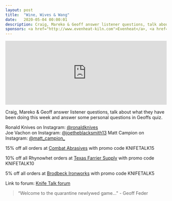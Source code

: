 ```yaml
---
layout: post
title:  "Wine, Wives & Wang"
date:   2020-05-04 00:00:01
description: Craig, Mareko & Geoff answer listener questions, talk about what they have been doing this week and answer some personal questions in Geoffs quiz. 
sponsors: <a href="http://www.evenheat-kiln.com">Evenheat</a>, <a href="http://www.combatabrasives.com">Combat Abrasives</a>, <a href="https://www.indasa-abrasives.com">IndasaUSA</a>,  <a href="http://www.texasfarriersupply.com">Texas Farrier Supply</a> and <a href="https://www.brodbeckironworks.com">Brodbeck Ironworks</a>.
---
```

                
<iframe height="200px" width="100%" frameborder="no" scrolling="no" seamless src="https://player.simplecast.com/669e5c75-fe2a-421e-8355-7e532556c060?dark=false"></iframe>

Craig, Mareko & Geoff answer listener questions, talk about what they have been doing this week and answer some personal questions in Geoffs quiz.









   
  










      

            
Ronald Knives on Instagram: <a href="https://www.instagram.com/ronaldknives/">@ronaldknives</a>  
Joe Vachon on Instagram: <a href="https://www.instagram.com/joetheblacksmith13/">@joetheblacksmith13</a> 
Matt Campion on Instagram: <a href="https://www.instagram.com/matt_campion_/">@matt_campion_</a> 
 













  
15% off all orders at  <a href="http://www.combatabrasives.com">Combat Abrasives</a> with promo code KNIFETALK15

10% off all Rhynowhet orders at  <a href="http://www.texasfarriersupply.com">Texas Farrier Supply</a> with promo code KNIFETALK10  

5% off all orders at <a href="https://www.brodbeckironworks.com">Brodbeck Ironworks</a> with promo code KNIFETALK5
 

   
  

Link to forum: <a href="http://forum.knifetalk.net">Knife Talk forum</a>




 


<blockquote class="largeQuote">“Welcome to the quarantine newlywed game..." - Geoff Feder</blockquote>




